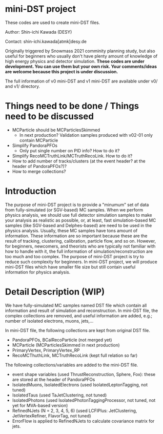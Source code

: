 # mini-DST project

These codes are used to create mini-DST files.

Author: Shin-ichi Kawada (DESY)

Contact: shin-ichi.kawada[atmk]desy.de

Originally triggered by Snowmass 2021 comminity planning study, but also useful for beginners who usually don't have plenty amount of knowledge of high energy physics and detector simulation.
__These codes are under development. You can use them but your own risk. Your comments/ideas are welcome because this project is under discussion.__

The full information of v0 mini-DST and v1 mini-DST are available under v0/ and v1/ directory.

# Things need to be done / Things need to be discussed

- MCParticle should be MCParticlesSkimmed
  - In next production? Validation samples produced with v02-01 only contain MCParticle
- Simplify PandoraPFOs
  - Only put single number on PID info? How to do it?
- Simplify RecoMCTruthLink/MCTruthRecoLink. How to do it?
- How to add number of tracks/clusters (at the event header? at the header of PandoraPFOs?)?
- How to merge collections?

# Introduction

The purpose of mini-DST project is to provide a "minumum" set of data from fully-simulated (or SGV-based) MC samples.
When we perform physics analysis, we should use full detector simulation samples to make your analysis as realistic as possible, or, at least, fast simulation-based MC samples (like SGV-based and Delphes-based) are need to be used in the physics analysis.
Usually, these MC samples have tons amount of information.
These information are so important because these are the result of tracking, clustering, calibration, particle flow, and so on.
However, for beginners, newcomers, and theorists who are typically not familiar with how to handle with it, the full information of simulation/reconstruction are too much and too complex.
The purpose of mini-DST project is try to reduce such complexity for beginners.
In mini-DST project, we will produce mini-DST files which have smaller file size but still contain useful information for physics analysis.

# Detail Description (WIP)

We have fully-simulated MC samples named DST file which contain all information and result of simulation and reconstruction.
In mini-DST file, the complex collections are removed, and useful information are added, e.g.; number of isolated electrons, muons, jets,...

In mini-DST file, the following collections are kept from original DST file.
- PandoraPFOs, BCalRecoParticle (not merged yet)
- MCParticle (MCParticlesSkimmed in next production)
- PrimaryVertex, PrimaryVertex_RP
- RecoMCThuthLink, MCTruthRecoLink (kept full relation so far)

The following collections/variables are added to the mini-DST file.
- event shape variables (used ThrustReconstruction, Sphere, Fox): these are stored at the header of PandoraPFOs
- IsolatedMuons, IsolatedElectrons (used IsolatedLeptonTagging, not tuned)
- IsolatedTaus (used TaJetClustering, not tuned)
- IsolatedPhotons (used IsolatedPhotonTaggingProcessor, not tuned, not yet for MVA-based version)
- RefinedNJets (N = 2, 3, 4, 5, 6) (used LCFIPlus: JetClustering, JetVertexRefiner, FlavorTag, not tuned)
- ErrorFlow is applied to RefinedNJets to calculate covariance matrix for jets.